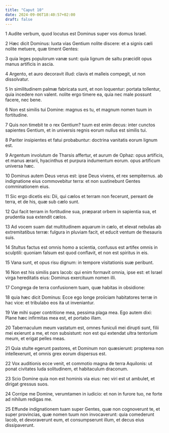 ```yaml
---
title: "Caput 10"
date: 2024-09-06T18:40:57+02:00
draft: false
---
```




1 Audite verbum, quod locutus est Dominus super vos domus Israel.

2 Hæc dicit Dominus: Iuxta vias Gentium nolite discere: et a signis cæli nolite metuere, quæ timent Gentes:

3 quia leges populorum vanæ sunt: quia lignum de saltu præcidit opus manus artificis in ascia.

4 Argento, et auro decoravit illud: clavis et malleis compegit, ut non dissolvatur.

5 In similitudinem palmæ fabricata sunt, et non loquentur: portata tollentur, quia incedere non valent. nolite ergo timere ea, quia nec male possunt facere, nec bene.

6 Non est similis tui Domine: magnus es tu, et magnum nomen tuum in fortitudine.

7 Quis non timebit te o rex Gentium? tuum est enim decus: inter cunctos sapientes Gentium, et in universis regnis eorum nullus est similis tui.

8 Pariter insipientes et fatui probabuntur: doctrina vanitatis eorum lignum est.

9 Argentum involutum de Tharsis affertur, et aurum de Ophaz: opus artificis, et manus ærarii, hyacinthus et purpura indumentum eorum. opus artificum universa hæc.

10 Dominus autem Deus verus est: ipse Deus vivens, et rex sempiternus. ab indignatione eius commovebitur terra: et non sustinebunt Gentes comminationem eius.

11 Sic ergo dicetis eis: Dii, qui cælos et terram non fecerunt, pereant de terra, et de his, quæ sub cælo sunt.

12 Qui facit terram in fortitudine sua, præparat orbem in sapientia sua, et prudentia sua extendit cælos.

13 Ad vocem suam dat multitudinem aquarum in cælo, et elevat nebulas ab extremitatibus terræ: fulgura in pluviam facit, et educit ventum de thesauris suis.

14 Stultus factus est omnis homo a scientia, confusus est artifex omnis in sculptili: quoniam falsum est quod conflavit, et non est spiritus in eis.

15 Vana sunt, et opus risu dignum: in tempore visitationis suæ peribunt.

16 Non est his similis pars Iacob: qui enim formavit omnia, ipse est: et Israel virga hereditatis eius: Dominus exercituum nomen illi.

17 Congrega de terra confusionem tuam, quæ habitas in obsidione:

18 quia hæc dicit Dominus: Ecce ego longe proiiciam habitatores terræ in hac vice: et tribulabo eos ita ut inveniantur.

19 Væ mihi super contritione mea, pessima plaga mea. Ego autem dixi: Plane hæc infirmitas mea est, et portabo illam.

20 Tabernaculum meum vastatum est, omnes funiculi mei dirupti sunt, filii mei exierunt a me, et non subsistunt: non est qui extendat ultra tentorium meum, et erigat pelles meas.

21 Quia stulte egerunt pastores, et Dominum non quæsierunt: propterea non intellexerunt, et omnis grex eorum dispersus est.

22 Vox auditionis ecce venit, et commotio magna de terra Aquilonis: ut ponat civitates Iuda solitudinem, et habitaculum draconum.

23 Scio Domine quia non est hominis via eius: nec viri est ut ambulet, et dirigat gressus suos.

24 Corripe me Domine, verumtamen in iudicio: et non in furore tuo, ne forte ad nihilum redigas me.

25 Effunde indignationem tuam super Gentes, quæ non cognoverunt te, et super provincias, quæ nomen tuum non invocaverunt: quia comederunt Iacob, et devoraverunt eum, et consumpserunt illum, et decus eius dissipaverunt.

